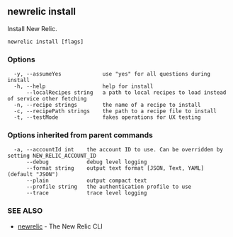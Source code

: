 ## newrelic install

Install New Relic.

```
newrelic install [flags]
```

### Options

```
  -y, --assumeYes             use "yes" for all questions during install
  -h, --help                  help for install
      --localRecipes string   a path to local recipes to load instead of service other fetching
  -n, --recipe strings        the name of a recipe to install
  -c, --recipePath strings    the path to a recipe file to install
  -t, --testMode              fakes operations for UX testing
```

### Options inherited from parent commands

```
  -a, --accountId int    the account ID to use. Can be overridden by setting NEW_RELIC_ACCOUNT_ID
      --debug            debug level logging
      --format string    output text format [JSON, Text, YAML] (default "JSON")
      --plain            output compact text
      --profile string   the authentication profile to use
      --trace            trace level logging
```

### SEE ALSO

* [newrelic](newrelic.md)	 - The New Relic CLI


